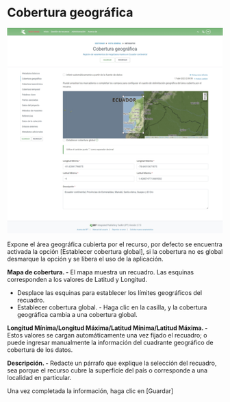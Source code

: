 # Cobertura geográfica

![](<../../.gitbook/assets/image (2) (1).png>)

Expone el área geográfica cubierta por el recurso, por defecto se encuentra activada la opción \[Establecer cobertura global], si la cobertura no es global desmarque la opción y se libera el uso de la aplicación.&#x20;

**Mapa de cobertura. -** El mapa muestra un recuadro. Las esquinas corresponden a los valores de Latitud y Longitud.&#x20;

* Desplace las esquinas para establecer los límites geográficos del recuadro.&#x20;
* Establecer cobertura global. - Haga clic en la casilla, y la cobertura geográfica cambia a una cobertura global.&#x20;

**Longitud Mínima/Longitud Máxima/Latitud Mínima/Latitud Máxima. -** Estos valores se cargan automáticamente una vez fijado el recuadro; o puede ingresar manualmente la información del cuadrante geográfico de cobertura de los datos.&#x20;

**Descripción. -** Redacte un párrafo que explique la selección del recuadro, sea porque el recurso cubre la superficie del país o corresponde a una localidad en particular.&#x20;

Una vez completada la información, haga clic en \[Guardar]
